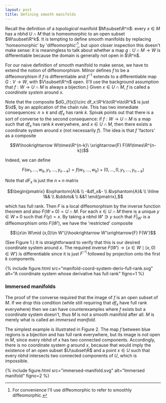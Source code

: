 ```yaml
---
layout: post
title: Defining smooth manifolds
---
```


Recall the definition of a *topological* manifold $M\subset\R^n$:
every $x\in M$ has a nbhd $U\cap M$ that is homeomorphic to an open
subset $W\subset\R^k$. It is tempting to define smooth manifolds by
replacing 'homeomorphic' by 'diffeomorphic'[^1], but upon
closer inspection this doesn't make sense: it is meaningless to talk
about whether a map $g:U\cap M\to W$ is differentiable because the
domain is generally not open in $\R^n$.

For our naive definition of smooth manifold to make sense, we have
to extend the notion of diffeomorphism. Milnor defines $f$ to be a
diffeomorphism if $f$ is differentiable and $f^{-1}$ extends to a
differentiable map $G:V\to W$, with $V\subset\R^n$ open. (I'll use the
background assumption that $f:W\to U\cap M$ is always a bijection.)
Given $x\in U\cap M$, $f$ is called a *coordinate system* around $x$.

Note that the composite $dG_{f(x)}\circ df_x:\R^k\to\R^n\to\R^k$ is
just $\id$, by an application of the chain rule. This has two
immediate consequences: $n\ge k$ and $df_x$ has rank $k$. Spivak
points out that there is a sort of converse to the second consequence:
if $f:W\to U\cap M$ is a map such that $df_x$ has rank $k$ everywhere,
and $x\in U\cap M$, then there exists a coordinate system around $x$
(not necessarily $f$). The idea is that $f$ 'factors' as a composite

$$W\hookrightarrow W\times\R^{n-k}\ \xrightarrow{F} F(W\times\R^{n-k})$$

Indeed, we can define

$$F(w_1,\ldots,w_k,y_1,\ldots,y_{n-k})=f(w_1,\ldots,w_k)+(0,\ldots,0,y_1,\ldots,y_{n-k})$$

Note that $dF_x$ is just the $n\times n$ matrix

$$\begin{pmatrix}
&\vphantom{A}& \\
-&df_x&- \\
&\vphantom{A}& \\
\hline
1&& \\
&\ddots& \\
&&1
\end{pmatrix},$$

which has full rank. Then $F$ is a local diffeomorphism by the inverse
function theorem and also $F(W\times0)=U\cap M$. For each $x\in U\cap
M$ there is a unique $y\in W\times0$ such that $F(y)=x$. By taking a
nbhd $W'\ni y$ such that $F|_{W'}$ is a diffeomorphism onto $F(W')$,
we have the 'restricted' composite

$$\{x\in W\mid (x,0)\in W'\}\hookrightarrow W'\xrightarrow{F} F(W')$$

(See Figure 1.) It is straightforward to verify that
this is our desired coordinate system around $x$. The required inverse
$F(W')\to\{x\in W\mid (x,0)\in W'\}$ is differentiable since it is
just $F^{-1}$ followed by projection onto the first $k$ components.

{% include figure.html src="manifold-coord-system-deriv-full-rank.svg"
alt="A coordinate system whose derivative has full rank"
figno=1 %}

### Immersed manifolds

The proof of the converse required that the image of $f$ is an open
subset of $M$. If we drop this condition (while still requiring that
$df_x$ have full rank everywhere) then we can have counterexamples
where $f$ exists but a coordinate system doesn't, thus $M$ is not a
smooth manifold after all. $M$ is merely what is called an
*immersed manifold*.

The simplest example is illustrated in Figure 2. The map $f$ between
blue regions is a bijection and has full rank everywhere, but its
image is not open in $M$, since every nbhd of $x$ has two connected
components. Accordingly, there is no coordinate system $g$ around $x$,
because that would imply the existence of an open subset $U\subset\R$
and a point $x\in U$ such that every nbhd intersects two connected
components of $U$, which is impossible.

{% include figure.html src="immersed-manifold.svg"
alt="Immersed manifold"
figno=2 %}

[^1]: For convenience I'll use diffeomorphic to refer to smoothly diffeomorphic.